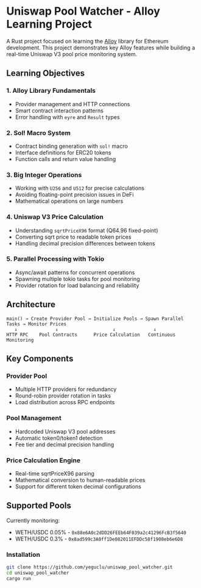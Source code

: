 # Uniswap Pool Watcher - Alloy Learning Project

A Rust project focused on learning the [Alloy](https://github.com/alloy-rs/core) library for Ethereum development. This project demonstrates key Alloy features while building a real-time Uniswap V3 pool price monitoring system.

## Learning Objectives

### 1. Alloy Library Fundamentals
- Provider management and HTTP connections
- Smart contract interaction patterns
- Error handling with `eyre` and `Result` types

### 2. Sol! Macro System
- Contract binding generation with `sol!` macro
- Interface definitions for ERC20 tokens
- Function calls and return value handling

### 3. Big Integer Operations
- Working with `U256` and `U512` for precise calculations
- Avoiding floating-point precision issues in DeFi
- Mathematical operations on large numbers

### 4. Uniswap V3 Price Calculation
- Understanding `sqrtPriceX96` format (Q64.96 fixed-point)
- Converting sqrt price to readable token prices
- Handling decimal precision differences between tokens

### 5. Parallel Processing with Tokio
- Async/await patterns for concurrent operations
- Spawning multiple tokio tasks for pool monitoring
- Provider rotation for load balancing and reliability

## Architecture

```
main() → Create Provider Pool → Initialize Pools → Spawn Parallel Tasks → Monitor Prices
   ↓              ↓                    ↓              ↓
HTTP RPC    Pool Contracts      Price Calculation   Continuous Monitoring
```

## Key Components

### Provider Pool
- Multiple HTTP providers for redundancy
- Round-robin provider rotation in tasks
- Load distribution across RPC endpoints

### Pool Management
- Hardcoded Uniswap V3 pool addresses
- Automatic token0/token1 detection
- Fee tier and decimal precision handling

### Price Calculation Engine
- Real-time sqrtPriceX96 parsing
- Mathematical conversion to human-readable prices
- Support for different token decimal configurations

## Supported Pools

Currently monitoring:
- WETH/USDC 0.05% - `0x88e6A0c2dDD26FEEb64F039a2c41296FcB3f5640`
- WETH/USDC 0.3% - `0x8ad599c3A0ff1De082011EFDDc58f1908eb6e6D8`

### Installation
```bash
git clone https://github.com/yeguclu/uniswap_pool_watcher.git
cd uniswap_pool_watcher
cargo run
```